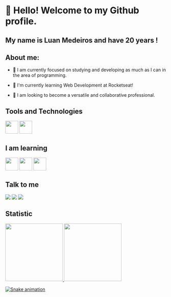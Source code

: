 # 👋 Hello! Welcome to my Github profile.
## My name is Luan Medeiros and have 20 years !

## About me:

- 🔭 I am currently focused on studying and developing as much as I can in the area of programming.

- 🌱 I'm currently learning Web Development at Rocketseat!

- 👯 I am looking to become a versatile and collaborative professional.

## Tools and Technologies

<img src="https://cdn.jsdelivr.net/gh/devicons/devicon/icons/vscode/vscode-original.svg" width="40" height="40"/> <img loading="lazy" src="https://cdn.jsdelivr.net/gh/devicons/devicon/icons/git/git-original.svg" width="40" height="40"/>

## I am learning

<img loading="lazy" src="https://cdn.jsdelivr.net/gh/devicons/devicon/icons/javascript/javascript-plain.svg" width="40" height="40"/> <img loading="lazy" src="https://cdn.jsdelivr.net/gh/devicons/devicon/icons/html5/html5-plain.svg" width="40" height="40"/> <img src="https://cdn.jsdelivr.net/gh/devicons/devicon/icons/css3/css3-plain.svg" width="40" height="40"/>

## Talk to me

<div>
<a href="https://instagram.com/luan_meedeiros" target="_blank"><img loading="lazy" src="https://img.shields.io/badge/-Instagram-%23E4405F?style=for-the-badge&logo=instagram&logoColor=white" target="_blank"></a>
<a href = "mailto:luan.medeeiros25@gmail.com"><img loading="lazy" src="https://img.shields.io/badge/Gmail-D14836?style=for-the-badge&logo=gmail&logoColor=white" target="_blank"></a>
<a href="https://www.linkedin.com/in/luan-medeiros-47a0a5231" target="_blank"><img loading="lazy" src="https://img.shields.io/badge/-LinkedIn-%230077B5?style=for-the-badge&logo=linkedin&logoColor=white" target="_blank"></a>   
</div>

## Statistic

<div>
<a href="https://github.com/LuanMedeeiros">
<img loading="lazy" height="180em" src="https://github-readme-stats.vercel.app/api/top-langs/?username=LuanMedeeiros&layout=compact&langs_count=7&theme=dracula"/>
<img loading="lazy" height="180em" src="https://github-readme-stats.vercel.app/api?username=LuanMedeeiros&show_icons=true&theme=dracula&include_all_commits=true&count_private=false"/>
</div>

![Snake animation](https://github.com/seu-usuário-aqui/seu-usuário-aqui/blob/output/github-contribution-grid-snake.svg)
